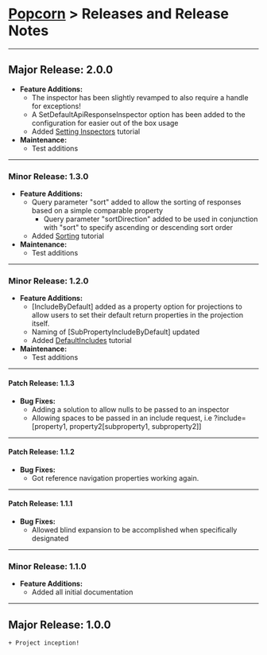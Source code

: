# [Popcorn](../README.md) > Releases and Release Notes
---
## Major Release: 2.0.0
+ **Feature Additions:**  
	+ The inspector has been slightly revamped to also require a handle for exceptions!
	+ A SetDefaultApiResponseInspector option has been added to the configuration for easier out of the box usage
	+ Added [Setting Inspectors](dotnet/DotNetTutorialInspectors.md) tutorial
+ **Maintenance:**
    + Test additions

---
### Minor Release: 1.3.0
+ **Feature Additions:**  
    + Query parameter "sort" added to allow the sorting of responses based on a simple comparable property
		+ Query parameter "sortDirection" added to be used in conjunction with "sort" to specify ascending or descending sort order
    + Added [Sorting](dotnet/DotNetTutorialSorting.md) tutorial
+ **Maintenance:**
    + Test additions

---
### Minor Release: 1.2.0
+ **Feature Additions:**  
    + [IncludeByDefault] added as a property option for projections to allow users to set their default return properties in the projection itself.
    + Naming of [SubPropertyIncludeByDefault] updated
    + Added [DefaultIncludes](dotnet/DotNetTutorialDefaultIncludes.md) tutorial
+ **Maintenance:**
    + Test additions

---
#### Patch Release: 1.1.3
+ **Bug Fixes:**
	+ Adding a solution to allow nulls to be passed to an inspector
	+ Allowing spaces to be passed in an include request, i.e ?include=[property1, property2[subproperty1, subproperty2]]

---
#### Patch Release: 1.1.2
+ **Bug Fixes:**
	+ Got reference navigation properties working again.

---
#### Patch Release: 1.1.1
+ **Bug Fixes:**
	+ Allowed blind expansion to be accomplished when specifically designated

--- 
### Minor Release: 1.1.0
+ **Feature Additions:**  
	+ Added all initial documentation

---
## Major Release: 1.0.0
	+ Project inception!